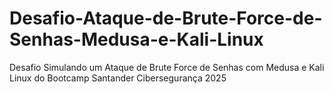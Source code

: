 # Desafio-Ataque-de-Brute-Force-de-Senhas-Medusa-e-Kali-Linux
Desafio Simulando um Ataque de Brute Force de Senhas com Medusa e Kali Linux do Bootcamp Santander Cibersegurança 2025
